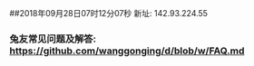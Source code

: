 ##2018年09月28日07时12分07秒 新址: 142.93.224.55
### 兔友常见问题及解答: https://github.com/wanggonging/d/blob/w/FAQ.md
